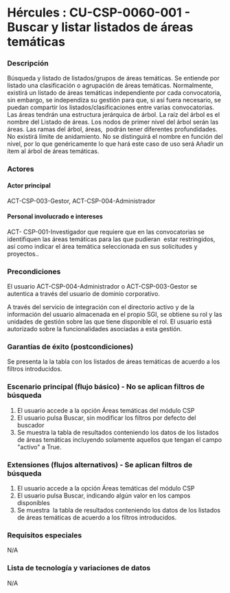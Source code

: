 # Hércules : CU\-CSP\-0060\-001 \- Buscar y listar listados de áreas temáticas



### Descripción

Búsqueda y listado de listados/grupos de áreas temáticas. Se entiende por listado una clasificación o agrupación de áreas temáticas. Normalmente, existirá un listado de áreas temáticas independiente por cada convocatoria, sin embargo, se independiza su gestión para que, si así fuera necesario, se puedan compartir los listados/clasificaciones entre varias convocatorias. Las áreas tendrán una estructura jerárquica de árbol. La raíz del árbol es el nombre del Listado de áreas. Los nodos de primer nivel del árbol serán las áreas. Las ramas del árbol, áreas,  podrán tener diferentes profundidades. No existirá límite de anidamiento. No se distinguirá el nombre en función del nivel, por lo que genéricamente lo que hará este caso de uso será Añadir un ítem al árbol de áreas temáticas.

### Actores

#### Actor principal

ACT\-CSP\-003\-Gestor, ACT\-CSP\-004\-Administrador

#### Personal involucrado e intereses

ACT\- CSP\-001\-Investigador que requiere que en las convocatorias se identifiquen las áreas temáticas para las que pudieran  estar restringidos, así como indicar el área temática seleccionada en sus solicitudes y proyectos..

### Precondiciones

El usuario ACT\-CSP\-004\-Administrador o ACT\-CSP\-003\-Gestor se autentica a través del usuario de dominio corporativo.

A través del servicio de integración con el directorio activo y de la información del usuario almacenada en el propio SGI, se obtiene su rol y las unidades de gestión sobre las que tiene disponible el rol. El usuario está autorizado sobre la funcionalidades asociadas a esta gestión.

### Garantías de éxito (postcondiciones)

Se presenta la la tabla con los listados de áreas temáticas de acuerdo a los filtros introducidos.

### Escenario principal (flujo básico) \- No se aplican filtros de búsqueda

1. El usuario accede a la opción Áreas temáticas del módulo CSP
2. El usuario pulsa Buscar, sin modificar los filtros por defecto del buscador
3. Se muestra la tabla de resultados conteniendo los datos de los listados de áreas temáticas incluyendo solamente aquellos que tengan el campo "activo" a True.

  


### Extensiones (flujos alternativos) \- Se aplican filtros de búsqueda

1. El usuario accede a la opción Áreas temáticas del módulo CSP
2. El usuario pulsa Buscar, indicando algún valor en los campos disponibles
3. Se muestra  la tabla de resultados conteniendo los datos de los listados de áreas temáticas de acuerdo a los filtros introducidos.

  


### Requisitos especiales

N/A

### Lista de tecnología y variaciones de datos

N/A

  
  
  





